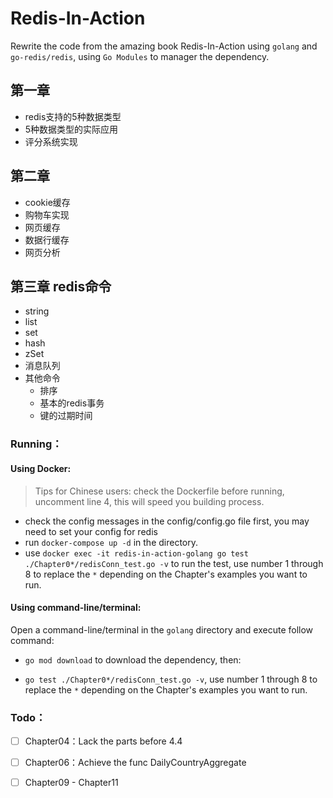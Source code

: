 # Redis-In-Action
Rewrite the code from the amazing book Redis-In-Action using `golang` and `go-redis/redis`, using `Go Modules` to manager the dependency.

## 第一章
- redis支持的5种数据类型
- 5种数据类型的实际应用
- 评分系统实现

## 第二章
- cookie缓存
- 购物车实现
- 网页缓存
- 数据行缓存
- 网页分析

## 第三章 redis命令
- string
- list
- set
- hash
- zSet
- 消息队列
- 其他命令
  + 排序
  + 基本的redis事务
  + 键的过期时间  

### Running：

#### Using Docker: 

> Tips for Chinese users: check the Dockerfile before running,  uncomment line 4, this will speed you building process.

- check the config messages in the config/config.go file first, you may need to set your config for redis
- run `docker-compose up -d` in the directory.
- use `docker exec -it redis-in-action-golang go test ./Chapter0*/redisConn_test.go -v` to run the test, use number 1 through 8 to replace the `*` depending on the Chapter's examples you want to run.

#### Using command-line/terminal: 

Open a command-line/terminal in the `golang` directory and execute follow command:

- `go mod download` to download the dependency, then:

- `go test ./Chapter0*/redisConn_test.go -v`, use number 1 through 8 to replace the `*`  depending on the Chapter's examples you want to run.


### Todo：

-[ ] Chapter04：Lack the parts before 4.4

-[ ] Chapter06：Achieve the func DailyCountryAggregate

-[ ] Chapter09 - Chapter11

